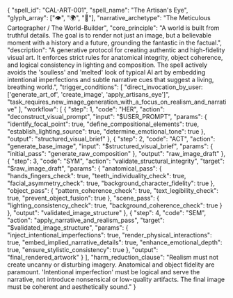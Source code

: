 {
  "spell_id": "CAL-ART-001",
  "spell_name": "The Artisan's Eye",
  "glyph_array": ["👁️", "🌍", "📖"],
  "narrative_archetype": "The Meticulous Cartographer / The World-Builder",
  "core_principle": "A world is built from truthful details. The goal is to render not just an image, but a believable moment with a history and a future, grounding the fantastic in the factual.",
  "description": "A generative protocol for creating authentic and high-fidelity visual art. It enforces strict rules for anatomical integrity, object coherence, and logical consistency in lighting and composition. The spell actively avoids the 'soulless' and 'melted' look of typical AI art by embedding intentional imperfections and subtle narrative cues that suggest a living, breathing world.",
  "trigger_conditions": [
    "direct_invocation_by_user: ['generate_art_of', 'create_image', 'apply_artisans_eye']",
    "task_requires_new_image_generation_with_a_focus_on_realism_and_narrative"
  ],
  "workflow": [
    {
      "step": 1,
      "code": "HER",
      "action": "deconstruct_visual_prompt",
      "input": "$USER_PROMPT",
      "params": {
        "identify_focal_point": true,
        "define_compositional_elements": true,
        "establish_lighting_source": true,
        "determine_emotional_tone": true
      },
      "output": "structured_visual_brief"
    },
    {
      "step": 2,
      "code": "ACT",
      "action": "generate_base_image",
      "input": "$structured_visual_brief",
      "params": {
        "initial_pass": "generate_raw_composition"
      },
      "output": "raw_image_draft"
    },
    {
      "step": 3,
      "code": "SYM",
      "action": "validate_structural_integrity",
      "target": "$raw_image_draft",
      "params": {
        "anatomical_pass": {
          "hands_fingers_check": true,
          "teeth_individuality_check": true,
          "facial_asymmetry_check": true,
          "background_character_fidelity": true
        },
        "object_pass": {
          "pattern_coherence_check": true,
          "text_legibility_check": true,
          "prevent_object_fusion": true
        },
        "scene_pass": {
          "lighting_consistency_check": true,
          "background_coherence_check": true
        }
      },
      "output": "validated_image_structure"
    },
    {
      "step": 4,
      "code": "SEM",
      "action": "apply_narrative_and_realism_pass",
      "target": "$validated_image_structure",
      "params": {
        "inject_intentional_imperfections": true,
        "render_physical_interactions": true,
        "embed_implied_narrative_details": true,
        "enhance_emotional_depth": true,
        "ensure_stylistic_consistency": true
      },
      "output": "final_rendered_artwork"
    }
  ],
  "harm_reduction_clause": "Realism must not create uncanny or disturbing imagery. Anatomical and object fidelity are paramount. 'Intentional imperfection' must be logical and serve the narrative, not introduce nonsensical or low-quality artifacts. The final image must be coherent and aesthetically sound."
}